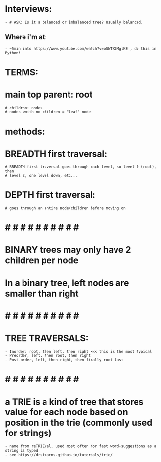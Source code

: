 # Interviews:
    - # ASK: Is it a balanced or imbalanced tree? Usually balanced.

## Where i'm at:
    - ~5min into https://www.youtube.com/watch?v=oSWTXtMglKE , do this in Python!

# TERMS:
# main top parent: root
    # childron: nodes
    # nodes wmith no children = "leaf" node

# methods: 
# BREADTH first traversal:
    # BREADTH first traversal goes through each level, so level 0 (root), then
    # level 2, one level down, etc...
# DEPTH first traversal:
    # goes through an entire node/children before moving on

# # # # # # # # # # # # 
# BINARY trees may only have 2 children per node
# In a binary tree, left nodes are  smaller than right 

# # # # # # # # # # # # 
# TREE TRAVERSALS:
    - Inorder: root, then left, then right <<< this is the most typical 
    - Preorder, left, then root, then right
    - Post-order, left, then right, then finally root last

# # # # # # # # # # # # 
# a TRIE is a kind of tree that stores value for each node based on position in the trie (commonly used for strings)
    - name from reTRIEval, used most often for fast word-suggestions as a string is typed
    - see https://drstearns.github.io/tutorials/trie/